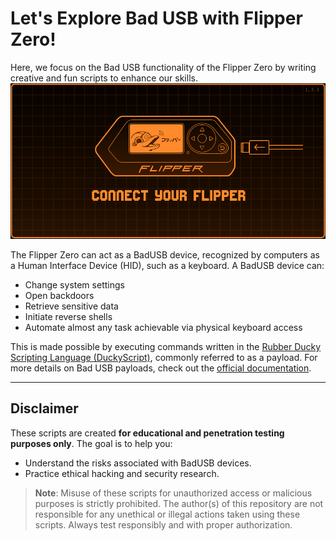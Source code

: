 # Let's Explore Bad USB with Flipper Zero!

Here, we focus on the Bad USB functionality of the Flipper Zero by writing creative and fun scripts to enhance our skills.
![flipper<3](assets/flipper-.png)

The Flipper Zero can act as a BadUSB device, recognized by computers as a Human Interface Device (HID), such as a keyboard. A BadUSB device can:

- Change system settings
- Open backdoors
- Retrieve sensitive data
- Initiate reverse shells
- Automate almost any task achievable via physical keyboard access

This is made possible by executing commands written in the [Rubber Ducky Scripting Language (DuckyScript)](https://web.archive.org/web/20220816200129/http://github.com/hak5darren/USB-Rubber-Ducky/wiki/Duckyscript), commonly referred to as a payload.
For more details on Bad USB payloads, check out the [official documentation](https://docs.flipper.net/bad-usb).

---

## Disclaimer  

These scripts are created **for educational and penetration testing purposes only**. The goal is to help you:  
- Understand the risks associated with BadUSB devices.  
- Practice ethical hacking and security research.  

> **Note**: Misuse of these scripts for unauthorized access or malicious purposes is strictly prohibited. The author(s) of this repository are not responsible for any unethical or illegal actions taken using these scripts. Always test responsibly and with proper authorization. 